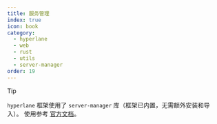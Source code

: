 ```yaml
---
title: 服务管理
index: true
icon: book
category:
  - hyperlane
  - web
  - rust
  - utils
  - server-manager
order: 19
---
```


<Share colorful />

> [!tip]
>
> `hyperlane` 框架使用了 `server-manager` 库（框架已内置，无需额外安装和导入）。
> 使用参考 [官方文档](../../server-manager/README.md)。

<Bottom />
